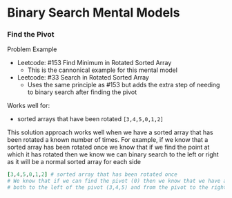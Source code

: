 # Binary Search Mental Models

### Find the Pivot

Problem Example
- Leetcode: #153 Find Minimum in Rotated Sorted Array
  - This is the cannonical example for this mental model
- Leetcode: #33 Search in Rotated Sorted Array
  - Uses the same principle as #153 but adds the extra step of needing to binary search after finding the pivot

Works well for:
- sorted arrays that have been rotated `[3,4,5,0,1,2]`

This solution approach works well when we have a sorted array that has been rotated a known number of times. For example, if we know that a sorted array has been rotated once we know that if we find the point at which it has rotated then we know we can binary search to the left or right as it will be a normal sorted array for each side

```ruby
[3,4,5,0,1,2] # sorted array that has been rotated once
# We know that if we can find the pivot (0) then we know that we have a sorted array
# both to the left of the pivot (3,4,5) and from the pivot to the right (0,1,2)
```